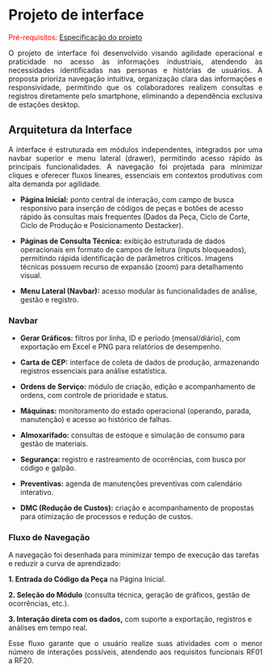 # Projeto de interface

<span style="color:red">Pré-requisitos: <a href="02-Especificacao.md"> Especificação do projeto</a></span>

<p align="justify">O projeto de interface foi desenvolvido visando agilidade operacional e praticidade no acesso às informações industriais, atendendo às necessidades identificadas nas personas e histórias de usuários. A proposta prioriza navegação intuitiva, organização clara das informações e responsividade, permitindo que os colaboradores realizem consultas e registros diretamente pelo smartphone, eliminando a dependência exclusiva de estações desktop.</p>

 ## Arquitetura da Interface
<p align="justify">A interface é estruturada em módulos independentes, integrados por uma navbar superior e menu lateral (drawer), permitindo acesso rápido às principais funcionalidades. A navegação foi projetada para minimizar cliques e oferecer fluxos lineares, essenciais em contextos produtivos com alta demanda por agilidade.</p>

- **Página Inicial:** ponto central de interação, com campo de busca responsivo para inserção de códigos de peças e botões de acesso rápido às consultas mais frequentes (Dados da Peça, Ciclo de Corte, Ciclo de Produção e Posicionamento Destacker).
 
- **Páginas de Consulta Técnica:** exibição estruturada de dados operacionais em formato de campos de leitura (inputs bloqueados), permitindo rápida identificação de parâmetros críticos. Imagens técnicas possuem recurso de expansão (zoom) para detalhamento visual.
 
- **Menu Lateral (Navbar):** acesso modular às funcionalidades de análise, gestão e registro.

### Navbar

   - **Gerar Gráficos:** filtros por linha, ID e período (mensal/diário), com exportação em Excel e PNG para relatórios de desempenho.
  
   - **Carta de CEP:** interface de coleta de dados de produção, armazenando registros essenciais para análise estatística.
   
   - **Ordens de Serviço:** módulo de criação, edição e acompanhamento de ordens, com controle de prioridade e status.
  
   - **Máquinas:** monitoramento do estado operacional (operando, parada, manutenção) e acesso ao histórico de falhas.
 
   - **Almoxarifado:** consultas de estoque e simulação de consumo para gestão de materiais.
   
   - **Segurança:** registro e rastreamento de ocorrências, com busca por código e galpão.
   
   - **Preventivas:** agenda de manutenções preventivas com calendário interativo.
  
   - **DMC (Redução de Custos):** criação e acompanhamento de propostas para otimização de processos e redução de custos.

### Fluxo de Navegação
A navegação foi desenhada para minimizar tempo de execução das tarefas e reduzir a curva de aprendizado:

**1. Entrada do Código da Peça** na Página Inicial.

**2. Seleção do Módulo** (consulta técnica, geração de gráficos, gestão de ocorrências, etc.).

**3. Interação direta com os dados,** com suporte a exportação, registros e análises em tempo real.

<p align="justify">Esse fluxo garante que o usuário realize suas atividades com o menor número de interações possíveis, atendendo aos requisitos funcionais RF01 a RF20.</p>





















<p align="justify"></p>
<p align="justify"></p>
<p align="justify"></p>
<p align="justify"></p>
<p align="justify"></p>
<p align="justify"></p>
<p align="justify"></p>
<p align="justify"></p>
